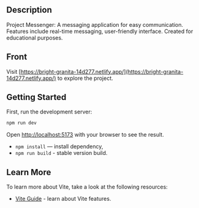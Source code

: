 ## Description

Project Messenger: A messaging application for easy communication. Features include real-time messaging, user-friendly interface. Created for educational purposes.

## Front

Visit [https://bright-granita-14d277.netlify.app/](https://bright-granita-14d277.netlify.app/) to explore the project.

## Getting Started

First, run the development server:

```bash
npm run dev
```

Open [http://localhost:5173](http://localhost:5173) with your browser to see the result.

- `npm install` — install dependency,
- `npm run build` - stable version build.

## Learn More

To learn more about Vite, take a look at the following resources:

- [Vite Guide](https://vitejs.dev/guide/) - learn about Vite features.
